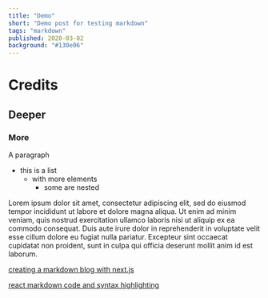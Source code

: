 ```yaml
---
title: "Demo"
short: "Demo post for testing markdown"
tags: "markdown"
published: 2020-03-02
background: "#130e06"
---
```

# Credits
## Deeper
### More

A paragraph

- this is a list
    - with more elements
        - some are nested

Lorem ipsum dolor sit amet, consectetur adipiscing elit, sed do eiusmod tempor incididunt ut labore et dolore magna aliqua. Ut enim ad minim veniam, quis nostrud exercitation ullamco laboris nisi ut aliquip ex ea commodo consequat. Duis aute irure dolor in reprehenderit in voluptate velit esse cillum dolore eu fugiat nulla pariatur. Excepteur sint occaecat cupidatat non proident, sunt in culpa qui officia deserunt mollit anim id est laborum.

[creating a markdown blog with next.js](https://dev.to/tinacms/creating-a-markdown-blog-with-next-js-52hk)

[react markdown code and syntax highlighting](https://medium.com/young-developer/react-markdown-code-and-syntax-highlighting-632d2f9b4ada)
